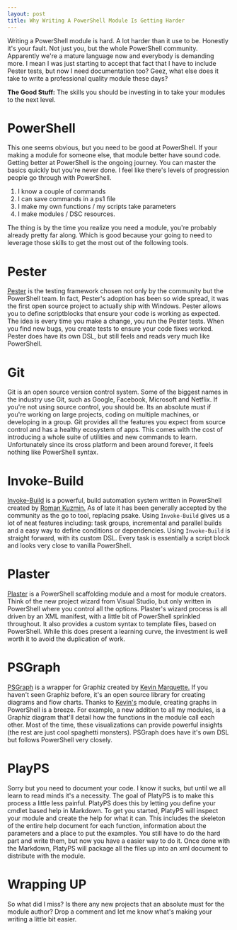 ```yaml
---
layout: post
title: Why Writing A PowerShell Module Is Getting Harder
---
```


Writing a PowerShell module is hard.
A lot harder than it use to be.
Honestly it's your fault.
Not just you, but the whole PowerShell community.
Apparently we're a mature language now and everybody is demanding more.
I mean I was just starting to accept that fact that I have to include Pester tests, but now I need documentation too?
Geez, what else does it take to write a professional quality module these days?

**The Good Stuff:**
The skills you should be investing in to take your modules to the next level.

<!-- more -->

# PowerShell

This one seems obvious, but you need to be good at PowerShell.
If your making a module for someone else, that module better have sound code.
Getting better at PowerShell is the ongoing journey.
You can master the basics quickly but you're never done.
I feel like there's levels of progression people go through with PowerShell.

1. I know a couple of commands
1. I can save commands in a ps1 file
1. I make my own functions / my scripts take parameters
1. I make modules / DSC resources.

The thing is by the time you realize you need a module, you're probably already pretty far along.
Which is good because your going to need to leverage those skills to get the most out of the following tools.

# Pester

[Pester](https://github.com/pester/Pester) is the testing framework chosen not only by the community but the PowerShell team.
In fact, Pester's adoption has been so wide spread, it was the first open source project to actually ship with Windows.
Pester allows you to define scriptblocks that ensure your code is working as expected.
The idea is every time you make a change, you run the Pester tests.
When you find new bugs, you create tests to ensure your code fixes worked.
Pester does have its own DSL, but still feels and reads very much like PowerShell.
# Git

Git is an open source version control system.
Some of the biggest names in the industry use Git, such as Google, Facebook, Microsoft and Netflix.
If you're not using source control, you should be.
Its an absolute must if you're working on large projects, coding on multiple machines, or developing in a group.
Git provides all the features you expect from source control and has a healthy ecosystem of apps.
This comes with the cost of introducing a whole suite of utilities and new commands to learn.
Unfortunately since its cross platform and been around forever, it feels nothing like PowerShell syntax.


# Invoke-Build

[Invoke-Build](https://github.com/nightroman/Invoke-Build) is a powerful, build automation system written in PowerShell created by [Roman Kuzmin.](https://github.com/nightroman)
As of late it has been generally accepted by the community as the go to tool, replacing psake.
Using ```Invoke-Build``` gives us a lot of neat features including: task groups,  incremental and parallel builds and a easy way to define conditions or dependencies.
Using ```Invoke-Build``` is straight forward, with its custom DSL.
Every task is essentially a script block and looks very close to vanilla PowerShell.

# Plaster

[Plaster](https://github.com/powershell/plaster) is a PowerShell scaffolding module and a most for module creators.
Think of the new project wizard from Visual Studio, but only written in PowerShell where you control all the options.
Plaster's wizard process is all driven by an XML manifest, with a little bit of PowerShell sprinkled throughout.
It also provides a custom syntax to template files, based on PowerShell.
While this does present a learning curve, the investment is well worth it to avoid the duplication of work.

# PSGraph

[PSGraph](https://github.com/KevinMarquette/PSGraph) is a wrapper for Graphiz created by [Kevin Marquette.](https://kevinmarquette.github.io/)
If you haven't seen Graphiz before, it's an open source library for creating diagrams and flow charts.
Thanks to [Kevin's](https://twitter.com/kevinmarquette) module, creating graphs in PowerShell is a breeze.
For example, a new addition to all my modules, is a Graphiz diagram that'll detail how the functions in the module call each other.
Most of the time, these visualizations can provide powerful insights (the rest are just cool spaghetti monsters).
PSGraph does have it's own DSL but follows PowerShell very closely.

# PlayPS

Sorry but you need to document your code.
I know it sucks, but until we all learn to read minds it's a necessity.
The goal of PlatyPS is to make this process a little less painful.
PlatyPS does this by letting you define your cmdlet based help in Markdown.
To get you started, PlatyPS will inspect your module and create the help for what it can.
This includes the skeleton of the entire help document for each function, information about the parameters and a place to put the examples.
You still have to do the hard part and write them, but now you have a easier way to do it.
Once done with the Markdown, PlatyPS will package all the files up into an xml document to distribute with the module.

# Wrapping UP

So what did I miss?
Is there any new projects that an absolute must for the module author?
Drop a comment and let me know what's making your writing a little bit easier.